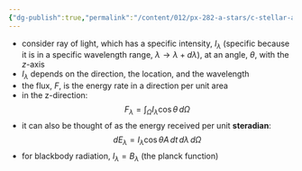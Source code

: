 ```yaml
---
{"dg-publish":true,"permalink":"/content/012/px-282-a-stars/c-stellar-atmosphere/c5-14-stellar-atmospheres/px-282-c5-definitions/","noteIcon":"1","created":"2024-11-25T10:50:32.000+00:00","updated":"2024-11-26T09:38:24.886+00:00"}
---
```


- consider  ray of light, which has a specific intensity, $I_\lambda$ (specific because it is in a specific wavelength range, $\lambda\to\lambda+d\lambda$), at an angle, $\theta$, with the $z$-axis
- $I_\lambda$ depends on the direction, the location, and the wavelength
- the flux, $F$, is the energy rate in a direction per unit area
- in the z-direction: 
$$F_{\lambda}= \int_{\Omega}I_{\lambda}\cos\theta\,d\Omega$$
- it can also be thought of as the energy received per unit **steradian**: 
$$dE_\lambda = I_{\lambda}\cos\theta A\,dt\,d\lambda\,d\Omega$$
- for blackbody radiation, $I_{\lambda}=B_\lambda$ (the planck function)
